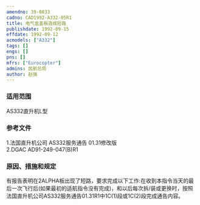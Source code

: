 ```yaml
---
amendno: 39-0833  
cadno: CAD1992-A332-05R1  
title: 电气盒盖板造成短路  
publishdate: 1992-09-15  
effdate: 1992-09-12  
acmodels: ["A332"]  
tags: []  
engs: []  
pns: []  
mfrs: ["Eurocopter"]  
admins: 民航总局  
author: 赵强  
---
```

  
### 适用范围  
AS332直升机L型  
  
<!--more-->  
### 参考文件  
  1.法国直升机公司 AS332服务通告 01.31修改版  
  2.DGAC AD91-249-047(B)R1  
  
### 原因、措施和规定  

  有报告表明在2ALPHA板出现了短路，要求完成以下工作:在收到本指令当天的最后一次飞行后(如果最初的适航指令没有完成)，和以后每次拆/装或更换时，按照法国直升机公司AS332服务通告01.31R1中1C(1)段或1C(2)段完成通告内容。  
